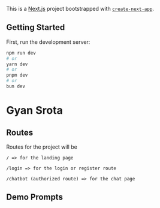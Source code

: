 This is a [Next.js](https://nextjs.org/) project bootstrapped with [`create-next-app`](https://github.com/vercel/next.js/tree/canary/packages/create-next-app).

## Getting Started

First, run the development server:

```bash
npm run dev
# or
yarn dev
# or
pnpm dev
# or
bun dev
```


# Gyan Srota




## Routes

Routes for the project will be 

```
/ => for the landing page

/login => for the login or register route

/chatbot (authorized route) => for the chat page
```

## Demo Prompts